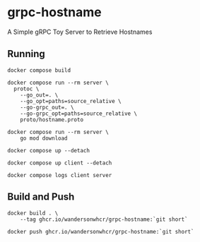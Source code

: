 # grpc-hostname

A Simple gRPC Toy Server to Retrieve Hostnames

## Running

```
docker compose build
```

```
docker compose run --rm server \
  protoc \
    --go_out=. \
    --go_opt=paths=source_relative \
    --go-grpc_out=. \
    --go-grpc_opt=paths=source_relative \
    proto/hostname.proto
```

```
docker compose run --rm server \
    go mod download
```

```
docker compose up --detach
```

```
docker compose up client --detach
```

```
docker compose logs client server
```

## Build and Push

```
docker build . \
    --tag ghcr.io/wandersonwhcr/grpc-hostname:`git short`
```

```
docker push ghcr.io/wandersonwhcr/grpc-hostname:`git short`
```
